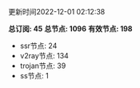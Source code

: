 更新时间2022-12-01 02:12:38

**总订阅: 45**
**总节点: 1096**
**有效节点: 198**
- ssr节点: 24
- v2ray节点: 134
- trojan节点: 39
- ss节点: 1
